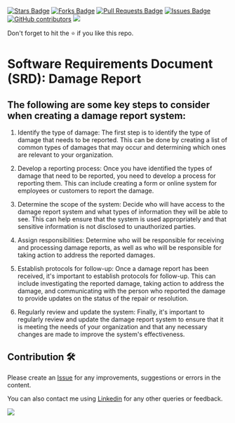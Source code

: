 <a href="https://github.com/drshahizan/software-engineering/stargazers"><img src="https://img.shields.io/github/stars/drshahizan/software-engineering" alt="Stars Badge"/></a>
<a href="https://github.com/drshahizan/software-engineering/network/members"><img src="https://img.shields.io/github/forks/drshahizan/software-engineering" alt="Forks Badge"/></a>
<a href="https://github.com/drshahizan/software-engineering/pulls"><img src="https://img.shields.io/github/issues-pr/drshahizan/software-engineering" alt="Pull Requests Badge"/></a>
<a href="https://github.com/drshahizan/software-engineering"><img src="https://img.shields.io/github/issues/drshahizan/software-engineering" alt="Issues Badge"/></a>
<a href="https://github.com/drshahizan/software-engineering/graphs/contributors"><img alt="GitHub contributors" src="https://img.shields.io/github/contributors/drshahizan/software-engineering?color=2b9348"></a>
![](https://visitor-badge.glitch.me/badge?page_id=drshahizan/software-engineering)

Don't forget to hit the :star: if you like this repo.

# Software Requirements Document (SRD): Damage Report 

## The following are some key steps to consider when creating a damage report system:

1. Identify the type of damage: The first step is to identify the type of damage that needs to be reported. This can be done by creating a list of common types of damages that may occur and determining which ones are relevant to your organization.

2. Develop a reporting process: Once you have identified the types of damage that need to be reported, you need to develop a process for reporting them. This can include creating a form or online system for employees or customers to report the damage.

3. Determine the scope of the system: Decide who will have access to the damage report system and what types of information they will be able to see. This can help ensure that the system is used appropriately and that sensitive information is not disclosed to unauthorized parties.

4. Assign responsibilities: Determine who will be responsible for receiving and processing damage reports, as well as who will be responsible for taking action to address the reported damages.

5. Establish protocols for follow-up: Once a damage report has been received, it's important to establish protocols for follow-up. This can include investigating the reported damage, taking action to address the damage, and communicating with the person who reported the damage to provide updates on the status of the repair or resolution.

6. Regularly review and update the system: Finally, it's important to regularly review and update the damage report system to ensure that it is meeting the needs of your organization and that any necessary changes are made to improve the system's effectiveness.








## Contribution 🛠️
Please create an [Issue](https://github.com/drshahizan/software-engineering/issues) for any improvements, suggestions or errors in the content.

You can also contact me using [Linkedin](https://www.linkedin.com/in/drshahizan/) for any other queries or feedback.

![](https://visitor-badge.glitch.me/badge?page_id=drshahizan)



